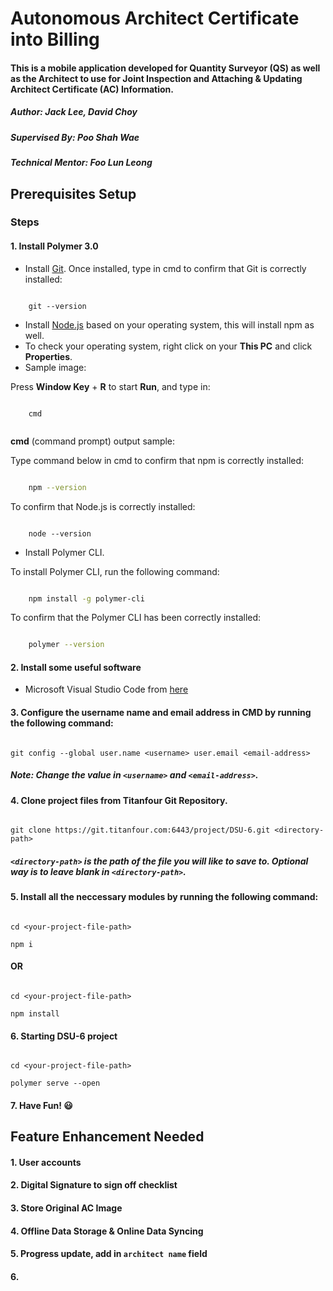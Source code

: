 
# Autonomous Architect Certificate into Billing

#### This is a mobile application developed for Quantity Surveyor (QS) as well as the Architect to use for Joint Inspection and Attaching & Updating Architect Certificate (AC) Information.

##### Author: Jack Lee, David Choy

##### Supervised By: Poo Shah Wae

##### Technical Mentor: Foo Lun Leong

  

## Prerequisites Setup

### Steps

#### 1. Install Polymer 3.0

- Install [Git](https://git-scm.com/download/win).
Once installed, type in cmd to confirm that Git is correctly installed:
```

	git --version

```
- Install [Node.js](https://nodejs.org/en/download/) based on your operating system, this will install npm as well.
- To check your operating system, right click on your **This PC** and click **Properties**.
- Sample image:
	

Press **Window Key** + **R** to start **Run**, and type in:
```

	cmd
	
```

**cmd** (command prompt) output sample: 

Type command below in cmd to confirm that npm is correctly installed:

```bash

	npm --version

```

To confirm that Node.js is correctly installed:

```

	node --version

```

- Install Polymer CLI.

To install Polymer CLI, run the following command:

```bash

	npm install -g polymer-cli

```

To confirm that the Polymer CLI has been correctly installed:

```bash

	polymer --version

```
  

#### 2. Install some useful software

- Microsoft Visual Studio Code from [here](https://code.visualstudio.com/download)

  

#### 3. Configure the username name and email address in CMD by running the following command:

```

git config --global user.name <username> user.email <email-address>

```
##### Note: Change the value in `<username>` and `<email-address>`.
  

#### 4. Clone project files from Titanfour Git Repository.

```

git clone https://git.titanfour.com:6443/project/DSU-6.git <directory-path>

```

##### `<directory-path>` is the path of the file you will like to save to.  Optional way is to leave blank in `<directory-path>`.

  

#### 5. Install all the neccessary modules by running the following command:

```

cd <your-project-file-path>

npm i

```

#### OR

```

cd <your-project-file-path>

npm install

```

#### 6. Starting DSU-6 project

```

cd <your-project-file-path>

polymer serve --open

```
#### 7. Have Fun! :smiley:

  

## Feature Enhancement Needed

#### 1. User accounts

#### 2. Digital Signature to sign off checklist

#### 3. Store Original AC Image

#### 4. Offline Data Storage & Online Data Syncing

#### 5. Progress update, add in `architect name` field

#### 6.